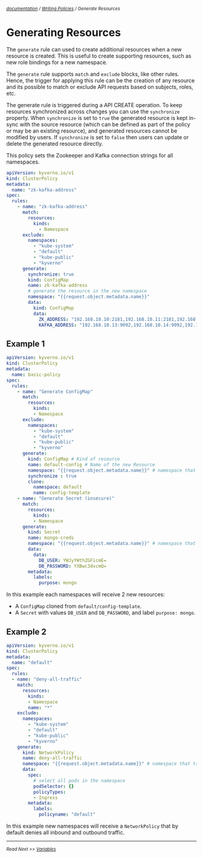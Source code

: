 <small>*[documentation](/README.md#documentation) / [Writing Policies](/documentation/writing-policies.md) / Generate Resources*</small>

# Generating Resources 

The ```generate``` rule can used to create additional resources when a new resource is created. This is useful to create supporting resources, such as new role bindings for a new namespace.

The `generate` rule supports `match` and `exclude` blocks, like other rules. Hence, the trigger for applying this rule can be the creation of any resource and its possible to match or exclude API requests based on subjects, roles, etc. 

The generate rule is triggered during a API CREATE operation. To keep resources synchronized across changes you can use the `synchronize` property. When `synchronize`  is set to `true`  the generated resource is kept in-sync with the source resource (which can be defined as part of the policy or may be an existing resource), and generated resources cannot be modified by users. If  `synchronize` is set to  `false` then users can update or delete the generated resource directly.

This policy sets the Zookeeper and Kafka connection strings for all namespaces.

```yaml
apiVersion: kyverno.io/v1
kind: ClusterPolicy
metadata:
  name: "zk-kafka-address"
spec:
  rules:
    - name: "zk-kafka-address"
      match:
        resources:
          kinds:
            - Namespace
      exclude:
        namespaces:
          - "kube-system"
          - "default"
          - "kube-public"
          - "kyverno"
      generate:
        synchronize: true
        kind: ConfigMap
        name: zk-kafka-address
        # generate the resource in the new namespace
        namespace: "{{request.object.metadata.name}}"
        data:
          kind: ConfigMap
          data:
            ZK_ADDRESS: "192.168.10.10:2181,192.168.10.11:2181,192.168.10.12:2181"
            KAFKA_ADDRESS: "192.168.10.13:9092,192.168.10.14:9092,192.168.10.15:9092"
```

## Example 1

````yaml
apiVersion: kyverno.io/v1
kind: ClusterPolicy
metadata:
  name: basic-policy
spec:
  rules:
    - name: "Generate ConfigMap"
      match:
        resources:
          kinds: 
          - Namespace
      exclude:
        namespaces:
          - "kube-system"
          - "default"
          - "kube-public"
          - "kyverno"
      generate:
        kind: ConfigMap # Kind of resource 
        name: default-config # Name of the new Resource
        namespace: "{{request.object.metadata.name}}" # namespace that triggers this rule
        synchronize : true
        clone:
          namespace: default
          name: config-template
    - name: "Generate Secret (insecure)"
      match:
        resources:
          kinds: 
          - Namespace
      generate:
        kind: Secret
        name: mongo-creds
        namespace: "{{request.object.metadata.name}}" # namespace that triggers this rule
        data:
          data:
            DB_USER: YWJyYWthZGFicmE=
            DB_PASSWORD: YXBwc3dvcmQ=
        metadata:
          labels:
            purpose: mongo
````

In this example each namespaces will receive 2 new resources:
  * A `ConfigMap` cloned from `default/config-template`.
  * A `Secret` with values `DB_USER` and `DB_PASSWORD`, and label `purpose: mongo`.


## Example 2
````yaml
apiVersion: kyverno.io/v1
kind: ClusterPolicy
metadata:
  name: "default"
spec:
  rules:
  - name: "deny-all-traffic"
    match:
      resources: 
        kinds:
        - Namespace
        name: "*"
    exclude:
      namespaces:
        - "kube-system"
        - "default"
        - "kube-public"
        - "kyverno"
    generate: 
      kind: NetworkPolicy
      name: deny-all-traffic
      namespace: "{{request.object.metadata.name}}" # namespace that triggers this rule
      data:
        spec:
          # select all pods in the namespace
          podSelector: {}
          policyTypes: 
          - Ingress
        metadata:
          labels:
            policyname: "default"
````

In this example new namespaces will receive a `NetworkPolicy` that by default denies all inbound and outbound traffic.

---

<small>*Read Next >> [Variables](/documentation/writing-policies-variables.md)*</small>

